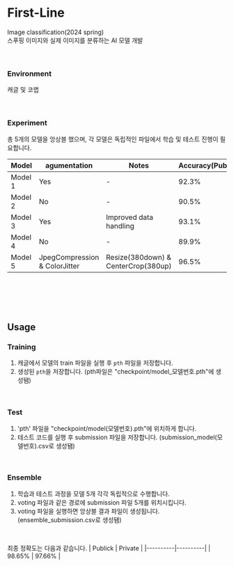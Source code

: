 # First-Line
Image classification(2024 spring)  
스푸핑 이미지와 실제 이미지를 분류하는 AI 모델 개발  
<br>
<br>
### Environment
캐글 및 코랩  
<br>
<br>
### Experiment
총 5개의 모델을 앙상블 했으며, 각 모델은 독립적인 파일에서 학습 및 테스트 진행이 필요합니다.

| Model | agumentation | Notes | Accuracy(Public) |
|-------|--------------|-------|----------|
| Model 1 | Yes | - | 92.3% |
| Model 2 | No | - | 90.5% |
| Model 3 | Yes | Improved data handling | 93.1% |
| Model 4 | No | - | 89.9% |
| Model 5 | JpegCompression & ColorJitter | Resize(380down) & CenterCrop(380up) | 96.5% |
<br>
<br>
<br>
<br>

## Usage 

### Training
1. 캐글에서 모델의 train 파일을 실행 후 `pth` 파일을 저장합니다. 
2. 생성된 `pth`을 저장합니다.
(pth파일은 "checkpoint/model_모델번호.pth"에 생성됌)
<br>
  
### Test
1. 'pth' 파일을 "checkpoint/model(모델번호).pth"에 위치하게 합니다.
2.  테스트 코드를 실행 후 submission 파일을 저장합니다.
(submission_model(모델번호).csv로 생성됌)
<br>
  
### Ensemble
1. 학습과 테스트 과정을 모델 5개 각각 독립적으로 수행합니다.
2. voting 파일과 같은 경로에 submission 파일 5개를 위치시킵니다.
3. voting 파일을 실행하면 앙상블 결과 파일이 생성됩니다.
(ensemble_submission.csv로 생성됌)
<br>

  
최종 정확도는 다음과 같습니다.
| Publick | Private |
|----------|----------|
| 98.65%   | 97.66%  |


